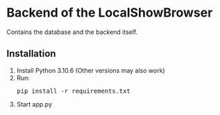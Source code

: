 # Backend of the LocalShowBrowser
Contains the database and the backend itself.

## Installation
1. Install Python 3.10.6 (Other versions may also work)
2. Run: <pre>pip install -r requirements.txt</pre>
3. Start app.py